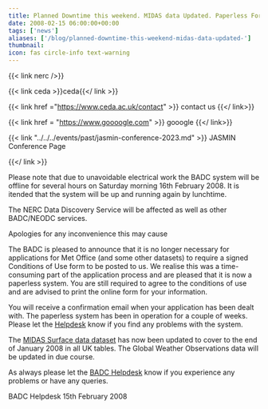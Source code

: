 ```yaml
---
title: Planned Downtime this weekend. MIDAS data Updated. Paperless Forms System
date: 2008-02-15 06:00:00+00:00
tags: ['news']
aliases: ['/blog/planned-downtime-this-weekend-midas-data-updated-']
thumbnail: 
icon: fas circle-info text-warning
---
```


{{< link nerc />}}

{{< link ceda >}}ceda{{</ link >}}

 {{< link href ="https://www.ceda.ac.uk/contact" >}} contact us {{</ link>}}

{{< link href = "https://www.goooogle.com" >}} gooogle {{</ link>}}

{{< link "../../../events/past/jasmin-conference-2023.md" >}} JASMIN Conference Page

 {{</ link >}}

Please note that due to unavoidable electrical work the BADC system will be offline for several hours on Saturday morning 16th February 2008. It is itended that the system will be up and running again by lunchtime.

The NERC Data Discovery Service will be affected as well as other BADC/NEODC services.

Apologies for any inconvenience this may cause

The BADC is pleased to announce that it is no longer necessary for applications for Met Office (and some other datasets) to require a signed Conditions of Use form to be posted to us. We realise this was a time-consuming part of the application process and are pleased that it is now a paperless system. You are still required to agree to the conditions of use and are advised to print the online form for your information.

You will receive a confirmation email when your application has been dealt with.
The paperless system has been in operation for a couple of weeks. Please let the [Helpdesk](mailto:badc@rl.ac.uk) know if you find any problems with the system.

The [MIDAS Surface data dataset](http://badc.nerc.ac.uk/data/ukmo-midas/) has now been updated to cover to the end of January 2008 in all UK tables. The Global Weather Observations data will be updated in due course.

As always please let the [BADC Helpdesk](mailto:badc@rl.ac.uk) know if you experience any problems or have any queries.

BADC Helpdesk
15th February 2008
